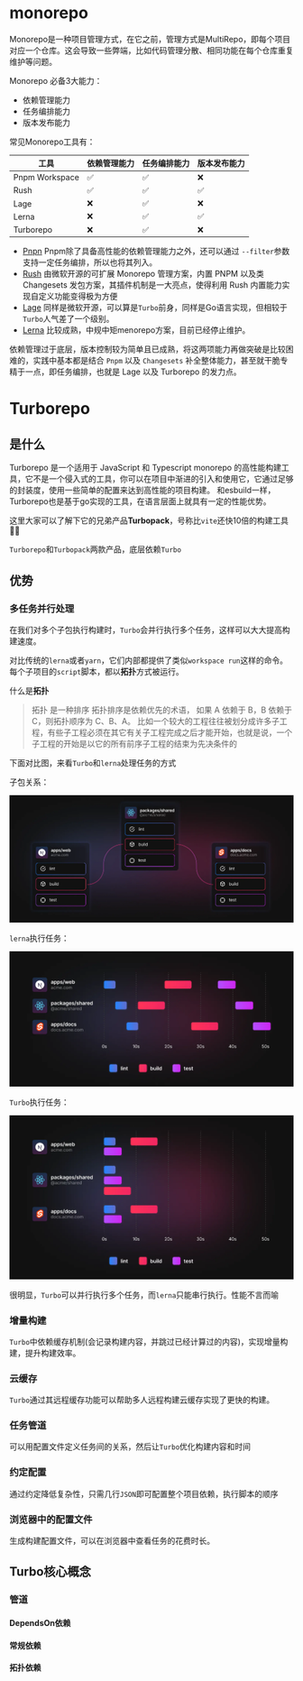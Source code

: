 # monorepo

Monorepo是一种项目管理方式，在它之前，管理方式是MultiRepo，即每个项目对应一个仓库。这会导致一些弊端，比如代码管理分散、相同功能在每个仓库重复维护等问题。

Monorepo 必备3大能力：

- 依赖管理能力
- 任务编排能力
- 版本发布能力


常见Monorepo工具有：

| 工具      | 依赖管理能力 | 任务编排能力 | 版本发布能力 |
| ----------- | ----------- | ----------- | ----------- |
| Pnpm Workspace | ✅  |  ✅ | ❌ |
| Rush   | ✅  | ✅ | ✅ |
| Lage   | ❌ | ✅ | ❌ |
| Lerna   | ❌ | ✅ | ✅ |
| Turborepo | ❌ | ✅ | ❌ |

- [Pnpn](https://pnpm.io/) Pnpm除了具备高性能的依赖管理能力之外，还可以通过 `--filter`参数支持一定任务编排，所以也将其列入。
- [Rush](https://rushjs.io/) 由微软开源的可扩展 Monorepo 管理方案，内置 PNPM 以及类 Changesets 发包方案，其插件机制是一大亮点，使得利用 Rush 内置能力实现自定义功能变得极为方便
- [Lage](https://microsoft.github.io/lage/) 同样是微软开源，可以算是`Turbo`前身，同样是Go语言实现，但相较于`Turbo`人气差了一个级别。
- [Lerna](https://lerna.js.org/) 比较成熟，中规中矩menorepo方案，目前已经停止维护。

依赖管理过于底层，版本控制较为简单且已成熟，将这两项能力再做突破是比较困难的，实践中基本都是结合 `Pnpm` 以及 `Changesets` 补全整体能力，甚至就干脆专精于一点，即任务编排，也就是 Lage 以及 Turborepo 的发力点。


# Turborepo

## 是什么

Turborepo 是一个适用于 JavaScript 和 Typescript monorepo 的高性能构建工具，它不是一个侵入式的工具，你可以在项目中渐进的引入和使用它，它通过足够的封装度，使用一些简单的配置来达到高性能的项目构建。
和esbuild一样，Turborepo也是基于go实现的工具，在语言层面上就具有一定的性能优势。

这里大家可以了解下它的兄弟产品**Turbopack**，号称比`vite`还快10倍的构建工具🐂🍺

`Turborepo`和`Turbopack`两款产品，底层依赖`Turbo`

## 优势

### 多任务并行处理

在我们对多个子包执行构建时，`Turbo`会并行执行多个任务，这样可以大大提高构建速度。

对比传统的`lerna`或者`yarn`，它们内部都提供了类似`workspace run`这样的命令。每个子项目的`script`脚本，都以**拓扑**方式被运行。

什么是**拓扑**

> 拓扑 是一种排序 拓扑排序是依赖优先的术语， 如果 A 依赖于 B，B 依赖于 C，则拓扑顺序为 C、B、A。
> 比如一个较大的工程往往被划分成许多子工程，有些子工程必须在其它有关子工程完成之后才能开始，也就是说，一个子工程的开始是以它的所有前序子工程的结束为先决条件的

下面对比图，来看`Turbo`和`lerna`处理任务的方式

子包关系：

![任务关系](./images/your-monorepo-excalidraw.webp)

`lerna`执行任务：

![lerna执行任务](./images/yarn-workspaces-excalidraw.webp)

`Turbo`执行任务：

![turbo执行](./images/turborepo-excalidraw.webp)

很明显，`Turbo`可以并行执行多个任务，而`lerna`只能串行执行。性能不言而喻

### 增量构建

`Turbo`中依赖缓存机制(会记录构建内容，并跳过已经计算过的内容)，实现增量构建，提升构建效率。

### 云缓存

`Turbo`通过其远程缓存功能可以帮助多人远程构建云缓存实现了更快的构建。

### 任务管道

可以用配置文件定义任务间的关系，然后让`Turbo`优化构建内容和时间

### 约定配置

通过约定降低复杂性，只需几行`JSON`即可配置整个项目依赖，执行脚本的顺序

### 浏览器中的配置文件

生成构建配置文件，可以在浏览器中查看任务的花费时长。

## Turbo核心概念

### 管道

#### DependsOn依赖

#### 常规依赖

#### 拓扑依赖